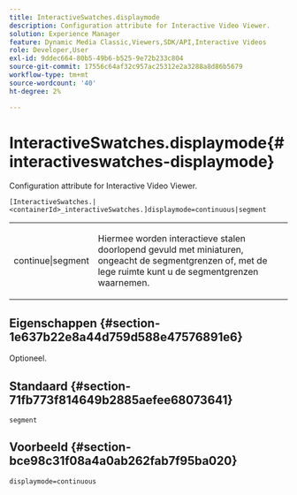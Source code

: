 ```yaml
---
title: InteractiveSwatches.displaymode
description: Configuration attribute for Interactive Video Viewer.
solution: Experience Manager
feature: Dynamic Media Classic,Viewers,SDK/API,Interactive Videos
role: Developer,User
exl-id: 9ddec664-80b5-49b6-b525-9e72b233c804
source-git-commit: 17556c64af32c957ac25312e2a3288a8d86b5679
workflow-type: tm+mt
source-wordcount: '40'
ht-degree: 2%

---
```


# InteractiveSwatches.displaymode{#interactiveswatches-displaymode}

Configuration attribute for Interactive Video Viewer.

`[InteractiveSwatches.|<containerId>_interactiveSwatches.]displaymode=continuous|segment`

<table id="table_441553CD34C94A58A9D7CBF772DEDDB6"> 
 <tbody> 
  <tr> 
   <td colname="col1"> <p> <span class="codeph"> continue|segment</span> </p> </td> 
   <td colname="col2"> <p> Hiermee worden interactieve stalen doorlopend gevuld met miniaturen, ongeacht de segmentgrenzen of, met de lege ruimte kunt u de segmentgrenzen waarnemen. </p> </td> 
  </tr> 
 </tbody> 
</table>

## Eigenschappen {#section-1e637b22e8a44d759d588e47576891e6}

Optioneel.

## Standaard {#section-71fb773f814649b2885aefee68073641}

`segment`

## Voorbeeld {#section-bce98c31f08a4a0ab262fab7f95ba020}

```
displaymode=continuous
```
